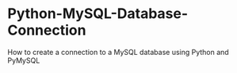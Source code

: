 # Python-MySQL-Database-Connection

How to create a connection to a MySQL database using Python and PyMySQL
